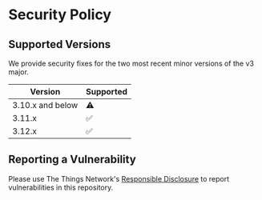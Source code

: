 # Security Policy

## Supported Versions

We provide security fixes for the two most recent minor versions of the v3 major.

| Version          | Supported          |
| ---------------  | ------------------ |
| 3.10.x and below | :warning:          |
| 3.11.x           | :white_check_mark: |
| 3.12.x           | :white_check_mark: |

## Reporting a Vulnerability

Please use The Things Network's [Responsible Disclosure](https://www.thethingsnetwork.org/responsible-disclosure) to report vulnerabilities in this repository.

